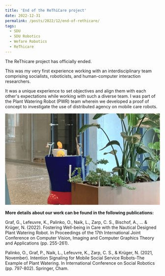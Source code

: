 ```yaml
---
title: 'End of the ReThiCare project'
date: 2022-12-31
permalink: /posts/2022/12/end-of-rethicare/
tags:
  - SDU
  - SDU Robotics
  - Wefare Robotics
  - ReThicare
---
```


The ReThicare project has officially ended. 

This was my very first experience working with an interdisciplinary team comprising socialists, roboticists, and human-computer interaction researchers. 

It was a unique experience to set objectives and align them with each other's expectations while working with such a diverse team. I was part of the Plant Watering Robot (PWR) team wherein we developed a proof of concept to investigate the use of distributed agency on mobile care robots.

<img src="/images/PWR.jpg" width="600px" alt="PWR">

<b>More details about our work can be found in the following publications:</b>

Graf, G., Lefeuvre, K., Palinko, O., Naik, L., Zarp, C. S., Bischof, A., ... & Krüger, N. (2022). Fostering Well-being in Care with the Nautical Designed Plant Watering Robot. In Proceedings of the 17th International Joint Conference on Computer Vision, Imaging and Computer Graphics Theory and Applications (pp. 255-261).

Palinko, O., Graf, P., Naik, L., Lefeuvre, K., Zarp, C. S., & Krüger, N. (2021, November). Intention Signaling for Mobile Social Service Robots-The Example of Plant Watering. In International Conference on Social Robotics (pp. 797-802). Springer, Cham.

